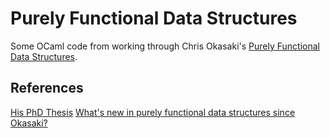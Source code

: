 # Purely Functional Data Structures

Some OCaml code from working through Chris Okasaki's [Purely Functional Data Structures](https://books.google.com.sg/books/about/Purely_Functional_Data_Structures.html?id=SxPzSTcTalAC&redir_esc=y).

## References

[His PhD Thesis](https://www.cs.cmu.edu/~rwh/theses/okasaki.pdf)
[What's new in purely functional data structures since Okasaki?](https://cstheory.stackexchange.com/questions/1539/whats-new-in-purely-functional-data-structures-since-okasaki)
